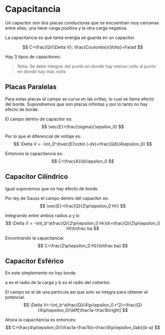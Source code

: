 # Capacitancia
Un capacitor son dos placas conductoras que se encuentran muy cercanas entre ellas, una tiene carga positiva y la otra carga negativa.

La capacitancia es qué tanta energía se guarda en un capacitor.

$$
C=\frac{Q}{\Delta V}; \frac{Coulombs}{Volts}=Farad
$$

Hay 3 tipos de capacitores:

> Nota: Se debe integrar del punto en donde hay menos volts al punto en donde hay más volts

## Placas Paralelas
Para estas placas el campo se curva en las orillas, lo cual se llama efecto del borde. Supondremos que son placas infinitas y por lo tanto no hay efecto de borde.

El campo dentro de capacitor es:
$$
\vec{E}=\frac{\sigma}{\epsilon_0}
$$

Por lo que el diferencial de voltaje es:
$$
\Delta V = -\int_0^d\vec{E}\cdot (-dx)=\frac{Qd}{A\epsilon_0}
$$

Entonces la capacitancia es:
$$
C=\frac{A}{d}\epsilon_0
$$

## Capacitor Cilíndrico
Igual suponemos que no hay efecto de borde.

Por ley de Gauss el campo dentro del capacitor es:
$$
\vec{E}=\frac{Q}{2\pi\epsilon_0 Hr}
$$

Integrando entre ambos radios a y b:
$$
\Delta V = -\int_b^a\frac{Q}{2\pi\epsilon_0 Hr}dr=\frac{Q}{2\pi\epsilon_0 H}\ln\frac ba
$$

Encontrando la capacitancia:
$$
C=\frac{2\pi\epsilon_0 H}{\ln\frac ba}
$$

## Capacitor Esférico
En este simplemente no hay borde.

a es el radio de la carga y b es el radio del cobertor.

El campo es el de una partícula así que solo se integra para obtener el potencial.
$$
\Delta V=-\int_b^a\frac{Q}{4\pi\epsilon_0 r^2}=\frac{Q}{4\pi\epsilon_0}\left[\frac1a-\frac1b\right]
$$

Ahora la capacitancia es entonces:
$$
C=\frac{4\pi\epsilon_0}{\frac1a-\frac1b}=\frac{4\pi\epsilon_0ab}{b-a}
$$
